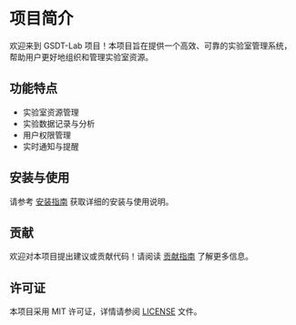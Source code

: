 # 项目简介

欢迎来到 GSDT-Lab 项目！本项目旨在提供一个高效、可靠的实验室管理系统，帮助用户更好地组织和管理实验室资源。

## 功能特点

- 实验室资源管理
- 实验数据记录与分析
- 用户权限管理
- 实时通知与提醒

## 安装与使用

请参考 [安装指南](./INSTALL.md) 获取详细的安装与使用说明。

## 贡献

欢迎对本项目提出建议或贡献代码！请阅读 [贡献指南](./CONTRIBUTING.md) 了解更多信息。

## 许可证

本项目采用 MIT 许可证，详情请参阅 [LICENSE](./LICENSE.md) 文件。